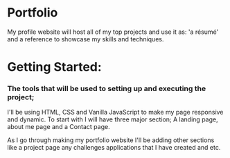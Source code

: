 # Portfolio
My profile website will host all of my top projects and use it as: 'a résumé' and a reference to showcase my skills and techniques.

# Getting Started:
### The tools that will be used to setting up and executing the project;
I'll be using HTML, CSS and Vanilla JavaScript to make my page responsive and dynamic. To start with I will have three major section; A landing page, about me page and a  Contact page.

As I go through making my portfolio website I'll be adding other sections like a project page any challenges applications that I have created and etc.
